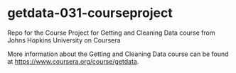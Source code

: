# getdata-031-courseproject
Repo for the Course Project for Getting and Cleaning Data course from Johns Hopkins University on Coursera

More information about the Getting and Cleaning Data course can be found at https://www.coursera.org/course/getdata.
